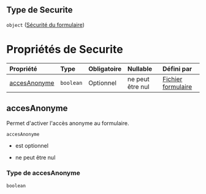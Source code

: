 ## Type de Securite

`object` ([Sécurité du formulaire](frw-definitions-sécurité-du-formulaire.md))

# Propriétés de Securite

| Propriété                     | Type      | Obligatoire | Nullable         | Défini par                                                                                                                                           |
| :---------------------------- | :-------- | :---------- | :--------------- | :--------------------------------------------------------------------------------------------------------------------------------------------------- |
| [accesAnonyme](#accesanonyme) | `boolean` | Optionnel   | ne peut être nul | [Fichier formulaire](frw-definitions-sécurité-du-formulaire-properties-accesanonyme.md "schemas/form#/definitions/Securite/properties/accesAnonyme") |

## accesAnonyme

Permet d'activer l'accès anonyme au formulaire.

`accesAnonyme`

*   est optionnel

*   ne peut être nul

### Type de accesAnonyme

`boolean`
